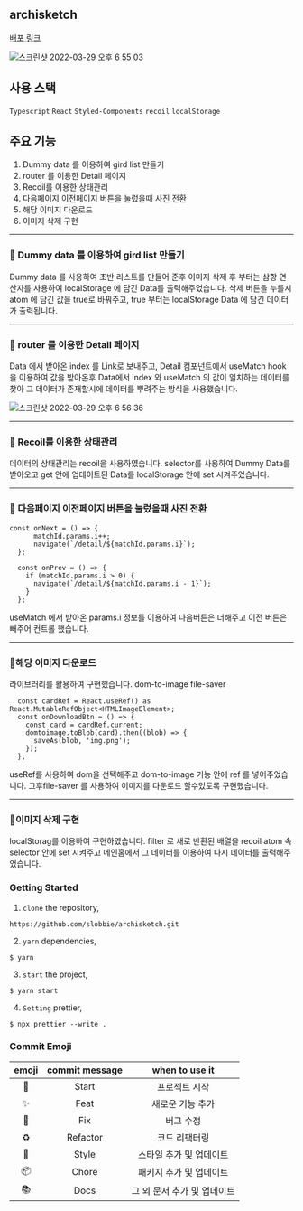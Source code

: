 ## archisketch

[배포 링크](https://slobbie.github.io/archisketch/)

![스크린샷 2022-03-29 오후 6 55 03](https://user-images.githubusercontent.com/86298255/160585751-a50d8592-bd06-4bc3-a00e-660387bab349.png)

## 사용 스택

`Typescript` `React` `Styled-Components` `recoil` `localStorage`

## 주요 기능

1. Dummy data 를 이용하여 gird list 만들기
2. router 를 이용한 Detail 페이지
3. Recoil를 이용한 상태관리
4. 다음페이지 이전페이지 버튼을 눌렀을때 사진 전환
5. 해당 이미지 다운로드
6. 이미지 삭제 구현

---

### 📎 Dummy data 를 이용하여 gird list 만들기

Dummy data 를 사용하여 초반 리스트를 만들어 준후
이미지 삭제 후 부터는 삼항 연산자를 사용하여 localStorage 에 담긴 Data를 출력해주었습니다.
삭제 버튼을 누를시 atom 에 담긴 값을 true로 바꿔주고,
true 부터는 localStorage Data 에 담긴 데이터가 출력됩니다.

---

### 📎 router 를 이용한 Detail 페이지

Data 에서 받아온 index 를 Link로 보내주고,
Detail 컴포넌트에서 useMatch hook 을 이용하여 값을 받아온후
Data에서 index 와 useMatch 의 값이 일치하는 데이터를 찾아 그 데이터가 존재할시에 데이터를 뿌려주는 방식을 사용했습니다.

![스크린샷 2022-03-29 오후 6 56 36](https://user-images.githubusercontent.com/86298255/160585986-c30574ab-8f09-442c-9188-079b4c99e34b.png)

---

### 📎 Recoil를 이용한 상태관리

데이터의 상태관리는 recoil을 사용하였습니다.
selector를 사용하여 Dummy Data를 받아오고 get 안에 업데이트된 Data를 localStorage 안에 set 시켜주었습니다.

---

### 📎 다음페이지 이전페이지 버튼을 눌렀을때 사진 전환

```
const onNext = () => {
      matchId.params.i++;
      navigate(`/detail/${matchId.params.i}`);
  };

  const onPrev = () => {
    if (matchId.params.i > 0) {
      navigate(`/detail/${matchId.params.i - 1}`);
    }
  };
```

useMatch 에서 받아온 params.i 정보를 이용하여 다음버튼은 더해주고
이전 버튼은 빼주어 컨트롤 했습니다.

---

### 📎해당 이미지 다운로드

라이브러리를 활용하여 구현했습니다.
dom-to-image
file-saver

```
  const cardRef = React.useRef() as React.MutableRefObject<HTMLImageElement>;
  const onDownloadBtn = () => {
    const card = cardRef.current;
    domtoimage.toBlob(card).then((blob) => {
      saveAs(blob, 'img.png');
    });
  };
```

useRef를 사용하여 dom을 선택해주고
dom-to-image 기능 안에 ref 를 넣어주었습니다.
그후file-saver 를 사용하여 이미지를 다운로드 할수있도록 구현했습니다.

---

### 📎이미지 삭제 구현

localStorag를 이용하여 구현하였습니다.
filter 로 새로 반환된 배열을 recoil atom 속 selector 안에 set 시켜주고
메인홈에서 그 데이터를 이용하여 다시 데이터를 출력해주었습니다.

### Getting Started

1. `clone` the repository,

```
https://github.com/slobbie/archisketch.git
```

2. `yarn` dependencies,

```
$ yarn
```

3. `start` the project,

```
$ yarn start
```

4. `Setting` prettier,

```
$ npx prettier --write .
```

### Commit Emoji

|   emoji    | commit message |       when to use it        |
| :--------: | :------------: | :-------------------------: |
|   :tada:   |     Start      |        프로젝트 시작        |
| :sparkles: |      Feat      |      새로운 기능 추가       |
|   :bug:    |      Fix       |          버그 수정          |
| :recycle:  |    Refactor    |        코드 리팩터링        |
| :lipstick: |     Style      |   스타일 추가 및 업데이트   |
| :package:  |     Chore      |   패키지 추가 및 업데이트   |
|  :books:   |      Docs      | 그 외 문서 추가 및 업데이트 |

### <br/>

###
